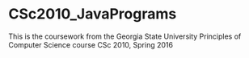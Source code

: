 # CSc2010_JavaPrograms
This is the coursework from the Georgia State University Principles of Computer Science course CSc 2010, Spring 2016 
